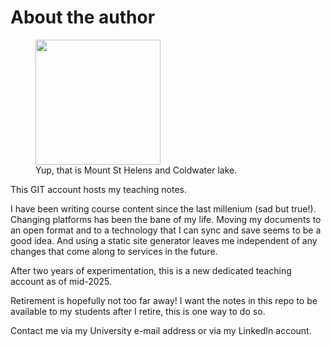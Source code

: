 # About the author


<figure>
<img src = "https://jor-donegal.github.io/HCT/images/jor-edu.jpg" width="200" height="200">
<figcaption>Yup, that is Mount St Helens and Coldwater lake.</figcaption>
</figure>

This GIT account hosts my teaching notes. 

I have been writing course content since the last millenium (sad but true!). Changing platforms has been the bane of my life. Moving my documents to an open format and to a technology that I can sync and save seems to be a good idea. And using a static site generator leaves me independent of any changes that come along to services in the future.

After two years of experimentation, this is a new dedicated teaching account as of mid-2025.

Retirement is hopefully not too far away! I want the notes in this repo to be available to my students after I retire, this is one way to do so.

Contact me via my University e-mail address or via my LinkedIn account.

